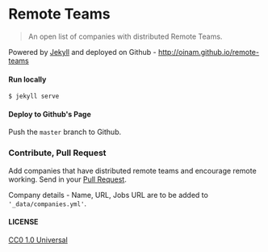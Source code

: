 # Remote Teams

> An open list of companies with distributed Remote Teams.

Powered by [Jekyll](http://jekyllrb.com/) and deployed on Github - http://oinam.github.io/remote-teams

#### Run locally

```
$ jekyll serve
```

#### Deploy to Github's Page

Push the ```master``` branch to Github.

### Contribute, Pull Request

Add companies that have distributed remote teams and encourage remote working. Send in your [Pull Request](https://help.github.com/articles/creating-a-pull-request).

Company details - Name, URL, Jobs URL are to be added to ```'_data/companies.yml'```.

#### LICENSE

[CC0 1.0 Universal](https://creativecommons.org/publicdomain/zero/1.0/)
